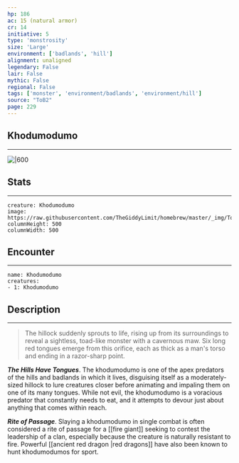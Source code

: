 ```yaml
---
hp: 186
ac: 15 (natural armor)
cr: 14
initiative: 5
type: 'monstrosity'    
size: 'Large'
environment: ['badlands', 'hill']
alignment: unaligned
legendary: False
lair: False
mythic: False
regional: False
tags: ['monster', 'environment/badlands', 'environment/hill']
source: "ToB2"
page: 229
---
```


## Khodumodumo
---

![|600](https://raw.githubusercontent.com/TheGiddyLimit/homebrew/master/_img/ToB2/creature/Khodumodumo.webp)

## Stats
---

```statblock
creature: Khodumodumo
image: https://raw.githubusercontent.com/TheGiddyLimit/homebrew/master/_img/ToB2/creature/token/Khodumodumo%20%28Token%29.png
columnHeight: 500
columnWidth: 500
```

## Encounter
---

```encounter-table
name: Khodumodumo
creatures:
- 1: Khodumodumo
```

## Description
---
>The hillock suddenly sprouts to life, rising up from its surroundings to reveal a sightless, toad-like monster with a cavernous maw. Six long red tongues emerge from this orifice, each as thick as a man's torso and ending in a razor-sharp point.

**_The Hills Have Tongues_**. The khodumodumo is one of the apex predators of the hills and badlands in which it lives, disguising itself as a moderately-sized hillock to lure creatures closer before animating and impaling them on one of its many tongues. While not evil, the khodumodumo is a voracious predator that constantly needs to eat, and it attempts to devour just about anything that comes within reach.

**_Rite of Passage_**. Slaying a khodumodumo in single combat is often considered a rite of passage for a [[fire giant]] seeking to contest the leadership of a clan, especially because the creature is naturally resistant to fire. Powerful [[ancient red dragon \|red dragons]] have also been known to hunt khodumodumos for sport.






